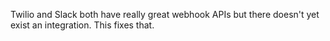 Twilio and Slack both have really great webhook APIs but there doesn't yet exist an integration.
This fixes that.
